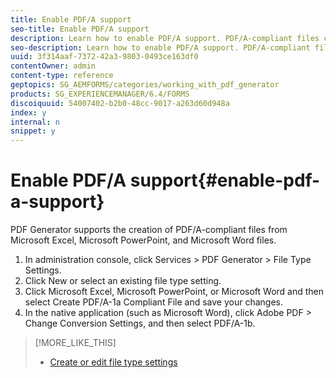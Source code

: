 ```yaml
---
title: Enable PDF/A support
seo-title: Enable PDF/A support
description: Learn how to enable PDF/A support. PDF/A-compliant files can be created from Microsoft Excel, Microsoft PowerPoint, and Microsoft Word files.
seo-description: Learn how to enable PDF/A support. PDF/A-compliant files can be created from Microsoft Excel, Microsoft PowerPoint, and Microsoft Word files.
uuid: 3f314aaf-7372-42a3-9803-0493ce163df0
contentOwner: admin
content-type: reference
geptopics: SG_AEMFORMS/categories/working_with_pdf_generator
products: SG_EXPERIENCEMANAGER/6.4/FORMS
discoiquuid: 54007402-b2b0-48cc-9017-a263d60d948a
index: y
internal: n
snippet: y
---
```


# Enable PDF/A support{#enable-pdf-a-support}

PDF Generator supports the creation of PDF/A-compliant files from Microsoft Excel, Microsoft PowerPoint, and Microsoft Word files.

1. In administration console, click Services &gt; PDF Generator &gt; File Type Settings. 
1. Click New or select an existing file type setting. 
1. Click Microsoft Excel, Microsoft PowerPoint, or Microsoft Word and then select Create PDF/A-1a Compliant File and save your changes. 
1. In the native application (such as Microsoft Word), click Adobe PDF &gt; Change Conversion Settings, and then select PDF/A-1b.

>[!MORE_LIKE_THIS]
>
>* [Create or edit file type settings](/content/help/en/aem-forms/6-1/admin-help/configuring-file-type-settings#create_or_edit_file_type_settings)
